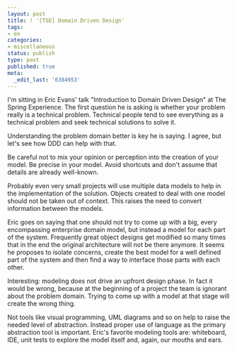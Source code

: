 ```yaml
---
layout: post
title: ! '[TSE] Domain Driven Design'
tags:
- en
categories:
- miscellaneous
status: publish
type: post
published: true
meta:
  _edit_last: '6384953'
---
```

<p>I'm sitting in Eric Evans' talk "Introduction to Domain Driven Design" at The Spring Experience. The first question he is asking is whether your problem really is a technical problem. Technical people tend to see everything as a technical problem and seek technical solutions to solve it.</p>

<p>Understanding the problem domain better is key he is saying. I agree, but let's see how DDD can help with that.</p>

<p>Be careful not to mix your opinion or perception into the creation of your model. Be precise in your model. Avoid shortcuts and don't assume that details are already well-known.</p>

<p>Probably even very small projects will use multiple data models to help in the implementation of the solution. Objects created to deal with one model should not be taken out of context. This raises the need to convert information between the models.</p>

<p>Eric goes on saying that one should not try to come up with a big, every encompassing enterprise domain model, but instead a model for each part of the system. Frequently great object designs get modified so many times that in the end the original architecture will not be there anymore. It seems he proposes to isolate concerns, create the best model for a well defined part of the system and then find a way to interface those parts with each other.</p>

<p>Interesting: modeling does not drive an upfront design phase. In fact it would be wrong, because at the beginning of a project the team is ignorant about the problem domain. Trying to come up with a model at that stage will create the wrong thing.</p>

<p>Not tools like visual programming, UML diagrams and so on help to raise the needed level of abstraction. Instead proper use of language as the primary abstraction tool is important. Eric's favorite modeling tools are: whiteboard, IDE, unit tests to explore the model itself and, again, our mouths and ears.</p>

